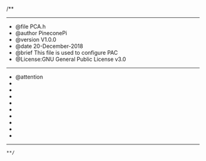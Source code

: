 /**
  ******************************************************************************
  * @file    PCA.h
  * @author  PineconePi
  * @version V1.0.0
  * @date    20-December-2018
  * @brief  This file is used to configure PAC
  * @License:GNU General Public License v3.0         
  ******************************************************************************
  * @attention
  *
  *
  *  
  * 
  * 
  * 
  * 
  *
  * 
  ******************************************************************************
	**/



